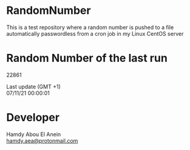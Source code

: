 # RandomNumber    
This is a test repository where a random number is pushed to a file automatically passwordless from a cron job in my Linux CentOS server    
# Random Number of the last run   
22861
      
Last update (GMT +1)    
07/11/21 00:00:01
# Developer    
Hamdy Abou El Anein   
hamdy.aea@protonmail.com
